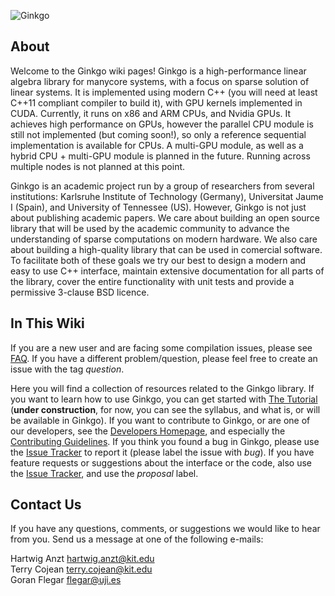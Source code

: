 ![Ginkgo](https://raw.githubusercontent.com/ginkgo-project/ginkgo/develop/assets/logo.png)

About
-----

Welcome to the Ginkgo wiki pages! Ginkgo is a high-performance linear algebra library for manycore systems, with a focus on sparse solution of linear systems. It is implemented using modern C++ (you will need at least C++11 compliant compiler to build it), with GPU kernels implemented in CUDA. Currently, it runs on x86 and ARM CPUs, and Nvidia GPUs. It achieves high performance on GPUs, however the parallel CPU module is still not implemented (but coming soon!), so only a reference sequential implementation is available for CPUs. A multi-GPU module, as well as a hybrid CPU + multi-GPU module is planned in the future. Running across multiple nodes is not planned at this point.

Ginkgo is an academic project run by a group of researchers from several institutions: Karlsruhe Institute of Technology (Germany), Universitat Jaume I (Spain), and University of Tennessee (US). However, Ginkgo is not just about publishing academic papers. We care about building an open source library that will be used by the academic community to advance the understanding of sparse computations on modern hardware. We also care about building a high-quality library that can be used in comercial software. To facilitate both of these goals we try our best to design a modern and easy to use C++ interface, maintain extensive documentation for all parts of the library, cover the entire functionality with unit tests and provide a permissive 3-clause BSD licence.

In This Wiki
------------
If you are a new user and are facing some compilation issues, please see [FAQ](https://github.com/ginkgo-project/ginkgo/wiki/Frequently-asked-questions-(FAQ)). If you have a different problem/question, please feel free to create an issue with the tag _question_.

Here you will find a collection of resources related to the Ginkgo library. If you want to learn how to use Ginkgo, you can get started with [The Tutorial](./Tutorial:-Building-a-2D-Poisson-Solver) (__under construction__, for now, you can see the syllabus, and what is, or will be available in Ginkgo). If you want to contribute to Ginkgo, or are one of our developers, see the [Developers Homepage](./Developers-Homepage), and especially the [Contributing Guidelines](./Contributing-guidelines). If you think you found a bug in Ginkgo, please use the [Issue Tracker](/ginkgo-project/ginkgo/issues) to report it (please label the issue with _bug_). If you have feature requests or suggestions about the interface or the code, also use the [Issue Tracker](/ginkgo-project/ginkgo/issues), and use the _proposal_ label.

Contact Us
----------

If you have any questions, comments, or suggestions we would like to hear from you. Send us a message at one of the following e-mails:

Hartwig Anzt <hartwig.anzt@kit.edu>  
Terry Cojean <terry.cojean@kit.edu>  
Goran Flegar <flegar@uji.es>

